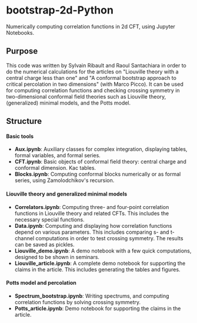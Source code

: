 # bootstrap-2d-Python
Numerically computing correlation functions in 2d CFT, using Jupyter Notebooks.

## Purpose

This code was written by Sylvain Ribault and Raoul Santachiara in order to do the numerical calculations 
for the articles on "Liouville theory with a central charge less than one" and "A conformal bootstrap approach to critical percolation in two dimensions" (with Marco Picco). It can be used for computing correlation 
functions and checking crossing symmetry in two-dimensional conformal field theories such as Liouville theory, (generalized) minimal models, and the Potts model.


## Structure

#### Basic tools
* __Aux.ipynb__: Auxiliary classes for complex integration, displaying tables, formal variables, and formal series.
* __CFT.ipynb__: Basic objects of conformal field theory: central charge and conformal dimension. Kac tables.
* __Blocks.ipynb__: Computing conformal blocks numerically or as formal series, using Zamolodchikov's recursion.

#### Liouville theory and generalized minimal models
* __Correlators.ipynb__: Computing three- and four-point correlation functions in Liouville theory and related CFTs. This includes the necessary special functions.
* __Data.ipynb__: Computing and displaying how correlation functions depend on various parameters. This includes comparing s- and t-channel computations in order to test crossing symmetry. The results can be saved as pickles. 
* __Liouville_demo.ipynb__: A demo notebook with a few quick computations, designed to be shown in seminars.
* __Liouville_article.ipynb__: A complete demo notebook for supporting the claims in the article. This includes generating the tables and figures. 

#### Potts model and percolation
* __Spectrum_bootstrap.ipynb__: Writing spectrums, and computing correlation functions by solving crossing symmetry.
* __Potts_article.ipynb__: Demo notebook for supporting the claims in the article. 
